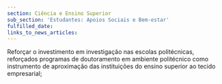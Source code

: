 ```yaml
---
section: Ciência e Ensino Superior
sub_section: 'Estudantes: Apoios Sociais e Bem-estar'
fulfilled_date:
links_to_news_articles:
---
```


Reforçar o investimento em investigação nas escolas politécnicas, reforçados programas de doutoramento em ambiente politécnico como instrumento de aproximação das instituições do ensino superior ao tecido empresarial;